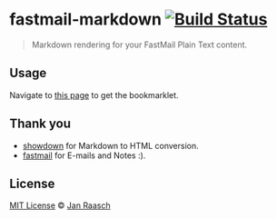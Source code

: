 # fastmail-markdown [![Build Status][travis-image]][travis-url]

> Markdown rendering for your FastMail Plain Text content.

## Usage

Navigate to <a href="http://www.janraasch.com/fastmail-markdown">this page</a> to get the bookmarklet.

## Thank you

- [showdown](https://github.com/showdownjs/showdown) for Markdown to HTML conversion.
- [fastmail](https://www.fastmail.com/) for E-mails and Notes :).

## License

[MIT License](http://en.wikipedia.org/wiki/MIT_License) © [Jan Raasch](https://www.janraasch.com)

[travis-image]: https://travis-ci.org/janraasch/fastmail-markdown.svg?branch=gh-pages
[travis-url]: https://travis-ci.org/janraasch/fastmail-markdown
